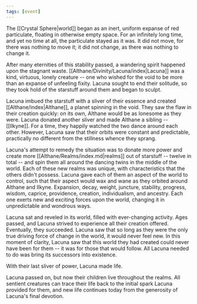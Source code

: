 ```yaml
---
tags: [event]
---
```


The [[Crystal Sphere|world]] began as an inert, uniform expanse of red particulate, floating in otherwise empty space. For an infinitely long time, and yet no time at all, the particulate stayed as it was. It did not move, for there was nothing to move it; it did not change, as there was nothing to change it.

After many eternities of this stability passed, a wandering spirit happened upon the stagnant waste. [[Althane/Divinity/Lacuna/index|Lacuna]] was a kind, virtuous, lonely creature -- one who wished for the void to be more than an expanse of unfeeling fixity. Lacuna sought to end their solitude, so they took hold of the starstuff around them and began to sculpt.

Lacuna imbued the starstuff with a sliver of their essence and created [[Althane/index|Althane]], a planet spinning in the void. They saw the flaw in their creation quickly: on its own, Althane would be as lonesome as they were. Lacuna donated another sliver and made Althane a sibling -- [[Ilkyne]]. For a time, they happily watched the two dance around each other. However, Lacuna saw that their orbits were constant and predictable, practically no different from the stillness whence they sprang.

Lacuna's attempt to remedy the situation was to donate more power and create more [[Althane/Realms/index.md|realms]] out of starstuff -- twelve in total -- and spin them all around the dancing twins in the middle of the world. Each of these new realms was unique, with characteristics that the others didn't possess. Lacuna gave each of them an aspect of the world to control, such that their aspect would wax and wane as they orbited around Althane and Ilkyne. Expansion, decay, weight, juncture, stability, progress, wisdom, caprice, providence, creation, individualism, and ancestry. Each one exerts new and exciting forces upon the world, changing it in unpredictable and wondrous ways.

Lacuna sat and reveled in its world, filled with ever-changing activity. Ages passed, and Lacuna strived to experience all their creation offered. Eventually, they succeeded. Lacuna saw that so long as they were the only true driving force of change in the world, it would never feel new. In this moment of clarity, Lacuna saw that this world they had created could never have been for them -- it was for those that would follow. All Lacuna needed to do was bring its successors into existence.

With their last sliver of power, Lacuna made life.

Lacuna passed on, but now their children live throughout the realms. All sentient creatures can trace their life back to the initial spark Lacuna provided for them, and new life continues today from the generosity of Lacuna's final devotion.
